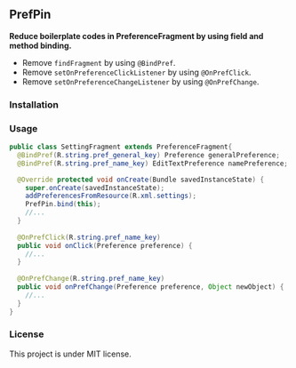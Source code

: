 ## PrefPin
**Reduce boilerplate codes in PreferenceFragment by using field and method binding.**
* Remove `findFragment` by using `@BindPref`.
* Remove `setOnPreferenceClickListener` by using `@OnPrefClick`.
* Remove `setOnPreferenceChangeListener` by using `@OnPrefChange`.

### Installation

### Usage
```java
public class SettingFragment extends PreferenceFragment{
  @BindPref(R.string.pref_general_key) Preference generalPreference;
  @BindPref(R.string.pref_name_key) EditTextPreference namePreference;

  @Override protected void onCreate(Bundle savedInstanceState) {
    super.onCreate(savedInstanceState);
    addPreferencesFromResource(R.xml.settings);
    PrefPin.bind(this);
    //...
  }
  
  @OnPrefClick(R.string.pref_name_key)
  public void onClick(Preference preference) {
    //...
  }
  
  @OnPrefChange(R.string.pref_name_key)
  public void onPrefChange(Preference preference, Object newObject) {
    //...
  } 
}
```

### License
This project is under MIT license.